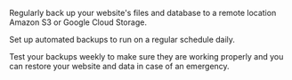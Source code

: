 Regularly back up your website's files and database to a remote location Amazon S3 or Google Cloud Storage.

Set up automated backups to run on a regular schedule daily.

Test your backups weekly to make sure they are working properly and you can restore your website and data in case of an emergency.
